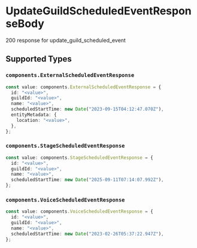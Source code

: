 # UpdateGuildScheduledEventResponseBody

200 response for update_guild_scheduled_event


## Supported Types

### `components.ExternalScheduledEventResponse`

```typescript
const value: components.ExternalScheduledEventResponse = {
  id: "<value>",
  guildId: "<value>",
  name: "<value>",
  scheduledStartTime: new Date("2023-09-15T04:12:47.070Z"),
  entityMetadata: {
    location: "<value>",
  },
};
```

### `components.StageScheduledEventResponse`

```typescript
const value: components.StageScheduledEventResponse = {
  id: "<value>",
  guildId: "<value>",
  name: "<value>",
  scheduledStartTime: new Date("2025-09-11T07:14:07.992Z"),
};
```

### `components.VoiceScheduledEventResponse`

```typescript
const value: components.VoiceScheduledEventResponse = {
  id: "<value>",
  guildId: "<value>",
  name: "<value>",
  scheduledStartTime: new Date("2023-02-26T05:37:22.947Z"),
};
```

